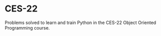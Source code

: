 # CES-22
Problems solved to learn and train Python in the CES-22 Object Oriented Programming course.
